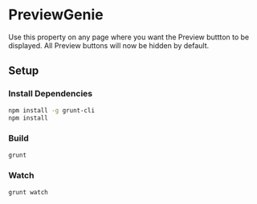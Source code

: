 # PreviewGenie

Use this property on any page where you want the Preview buttton to be displayed.  All Preview buttons will now be hidden by default.

## Setup

### Install Dependencies

```bash
npm install -g grunt-cli
npm install
```

### Build

```bash
grunt
```

### Watch

```bash
grunt watch
```

